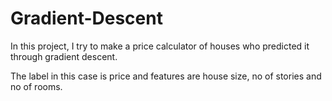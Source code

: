# Gradient-Descent

In this project, I try to make a price calculator of houses who predicted it through gradient descent.

The label in this case is price and features are house size, no of stories and no of rooms.
